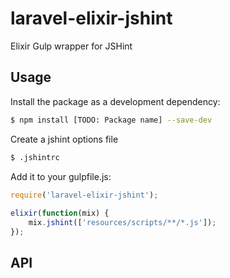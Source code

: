 # laravel-elixir-jshint
Elixir Gulp wrapper for JSHint

## Usage
Install the package as a development dependency:

```sh
$ npm install [TODO: Package name] --save-dev
````

Create a jshint options file
```sh
$ .jshintrc
````

Add it to your gulpfile.js:

```javascript
require('laravel-elixir-jshint');
	
elixir(function(mix) {
	mix.jshint(['resources/scripts/**/*.js']);
});
```

## API
